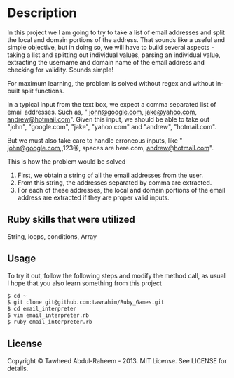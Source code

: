 # Description
In this project we I am going to try to take a list of email addresses and split the local and domain portions of the address.
That sounds like a useful and simple objective, but in doing so, we will have to build several aspects - taking a list and splitting out individual 
values, parsing an individual value, extracting the username and domain name of the email address and checking for validity. Sounds simple!

For maximum learning, the problem is solved  without regex and without in-built split functions.

In a typical input from the text box, we expect a comma separated list of email addresses. Such as, 
" john@google.com, jake@yahoo.com, andrew@hotmail.com". Given this input, we should be able to take out 
"john", "google.com", "jake", "yahoo.com" and "andrew", "hotmail.com".

But we must also take care to handle erroneous inputs, like " john@google.com,,123@, spaces are here.com, andrew@hotmail.com". 

This is how the problem would be solved
1. First, we obtain a string of all the email addresses from the user.
2. From this string, the addresses separated by comma are extracted.
3. For each of these addresses, the local and domain portions of the email address are extracted if they are proper valid inputs.

## Ruby skills that were utilized
String, loops, conditions, Array

## Usage
To try it out, follow the following steps and modify the method call, as usual I hope that you also learn something from this project
```bash
$ cd ~
$ git clone git@github.com:tawrahim/Ruby_Games.git
$ cd email_interpreter
$ vim email_interpreter.rb 
$ ruby email_interpreter.rb 
```

## License

Copyright © Tawheed Abdul-Raheem - 2013.  MIT License.  See LICENSE for details.

